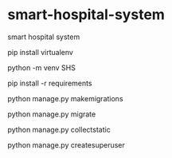 # smart-hospital-system

smart hospital system


pip install virtualenv

python -m venv SHS

pip install -r requirements

python manage.py makemigrations

python manage.py migrate

python manage.py collectstatic

python manage.py createsuperuser



